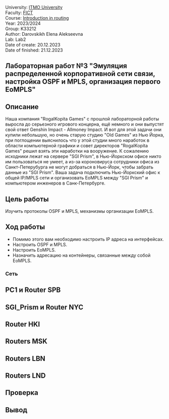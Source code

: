 University: [ITMO University](https://itmo.ru/ru/)  
Faculty: [FICT](https://fict.itmo.ru)  
Course: [Introduction in routing](https://github.com/itmo-ict-faculty/introduction-in-routing)  
Year: 2023/2024  
Group: K33212  
Author: Darovskikh Elena Alekseevna  
Lab: Lab2  
Date of create: 20.12.2023  
Date of finished: 21.12.2023

## Лабораторная работ №3 "Эмуляция распределенной корпоративной сети связи, настройка OSPF и MPLS, организация первого EoMPLS"

## Описание 

Наша компания "RogaIKopita Games" с прошлой лабораторной работы выросла до серьезного игрового концерна, ещё немного и они выпустят свой ответ Genshin Impact - Allmoney Impact. И вот для этой задачи они купили небольшую, но очень старую студию "Old Games" из Нью Йорка, при поглощении выяснилось что у этой студии много наработок в области компьютерной графики и совет директоров "RogaIKopita Games" решил взять эти наработки на вооружение. К сожалению исходники лежат на сервере "SGI Prism", в Нью-Йоркском офисе никто им пользоваться не умеет, а из-за короновируса сотрудники офиса из Санкт-Петерубурга не могут добраться в Нью-Йорк, чтобы забрать данные из "SGI Prism". Ваша задача подключить Нью-Йоркский офис к общей IP/MPLS сети и организовать EoMPLS между "SGI Prism" и компьютером инженеров в Санк-Петербурге.

## Цель работы  

Изучить протоколы OSPF и MPLS, механизмы организации EoMPLS.

## Ход работы  

* Помимо этого вам необходимо настроить IP адреса на интерфейсах.  
* Настроить OSPF и MPLS.  
* Настроить EoMPLS.  
* Назначить адресацию на контейнеры, связанные между собой EoMPLS.  

### Сеть  

## PC1 и Router SPB

## SGI_Prism и Router NYC

## Router HKI

## Routers MSK

## Routers LBN

## Routers LND

## Проверка

## Вывод


